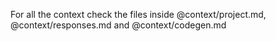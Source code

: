 For all the context check the files inside @context/project.md, @context/responses.md and @context/codegen.md